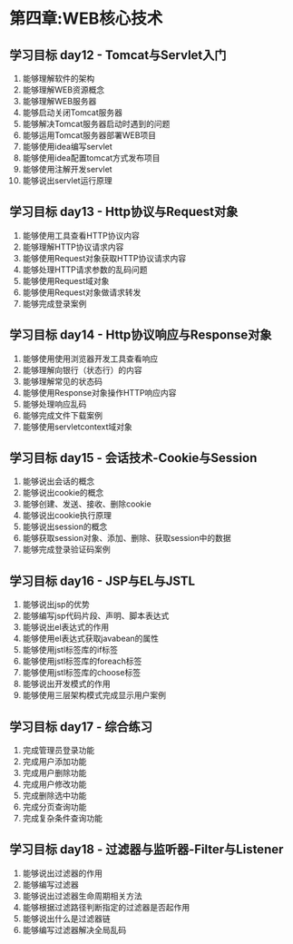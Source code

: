# 第四章:WEB核心技术

## 学习目标 day12 - Tomcat与Servlet入门
1. 能够理解软件的架构
2. 能够理解WEB资源概念
3. 能够理解WEB服务器
4. 能够启动关闭Tomcat服务器
5. 能够解决Tomcat服务器启动时遇到的问题
6. 能够运用Tomcat服务器部署WEB项目
7. 能够使用idea编写servlet
8. 能够使用idea配置tomcat方式发布项目
9. 能够使用注解开发servlet
10. 能够说出servlet运行原理

## 学习目标 day13 - Http协议与Request对象
1. 能够使用工具查看HTTP协议内容
2. 能够理解HTTP协议请求内容
3. 能够使用Request对象获取HTTP协议请求内容
4. 能够处理HTTP请求参数的乱码问题
5. 能够使用Request域对象
6. 能够使用Request对象做请求转发
7. 能够完成登录案例

## 学习目标 day14 - Http协议响应与Response对象
1. 能够使用使用浏览器开发工具查看响应
2. 能够理解向银行（状态行）的内容
3. 能够理解常见的状态码
4. 能够使用Response对象操作HTTP响应内容
5. 能够处理响应乱码
6. 能够完成文件下载案例
7. 能够使用servletcontext域对象

## 学习目标 day15 - 会话技术-Cookie与Session
1. 能够说出会话的概念
2. 能够说出cookie的概念
3. 能够创建、发送、接收、删除cookie
4. 能够说出cookie执行原理
5. 能够说出session的概念
6. 能够获取session对象、添加、删除、获取session中的数据
7. 能够完成登录验证码案例

## 学习目标 day16 - JSP与EL与JSTL
1. 能够说出jsp的优势
2. 能够编写jsp代码片段、声明、脚本表达式
3. 能够说出el表达式的作用
4. 能够使用el表达式获取javabean的属性
5. 能够使用jstl标签库的if标签
6. 能够使用jstl标签库的foreach标签
7. 能够使用jstl标签库的choose标签
8. 能够说出开发模式的作用
9. 能够使用三层架构模式完成显示用户案例

## 学习目标 day17 - 综合练习
1. 完成管理员登录功能
2. 完成用户添加功能
3. 完成用户删除功能
4. 完成用户修改功能
5. 完成删除选中功能
6. 完成分页查询功能
7. 完成复杂条件查询功能

## 学习目标 day18 - 过滤器与监听器-Filter与Listener

1. 能够说出过滤器的作用
2. 能够编写过滤器
3. 能够说出过滤器生命周期相关方法
4. 能够根据过滤路径判断指定的过滤器是否起作用
5. 能够说出什么是过滤器链
6. 能够编写过滤器解决全局乱码
